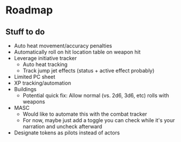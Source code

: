 # Roadmap

## Stuff to do

- Auto heat movement/accuracy penalties
- Automatically roll on hit location table on weapon hit
- Leverage initiative tracker
  - Auto heat tracking
  - Track jump jet effects (status + active effect probably)
- Limited PC sheet
- XP tracking/automation
- Buildings
  - Potential quick fix: Allow normal (vs. 2d6, 3d6, etc) rolls with weapons
- MASC
  - Would like to automate this with the combat tracker
  - For now, maybe just add a toggle you can check while it's your narration and uncheck afterward
- Designate tokens as pilots instead of actors
